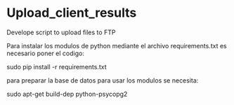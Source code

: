 # Upload_client_results
Develope script to upload files to FTP

Para instalar los modulos de python mediante el archivo requirements.txt es necesario poner el codigo:

sudo pip install -r requirements.txt

para preparar la base de datos para usar los modulos se necesita:

sudo apt-get build-dep python-psycopg2


